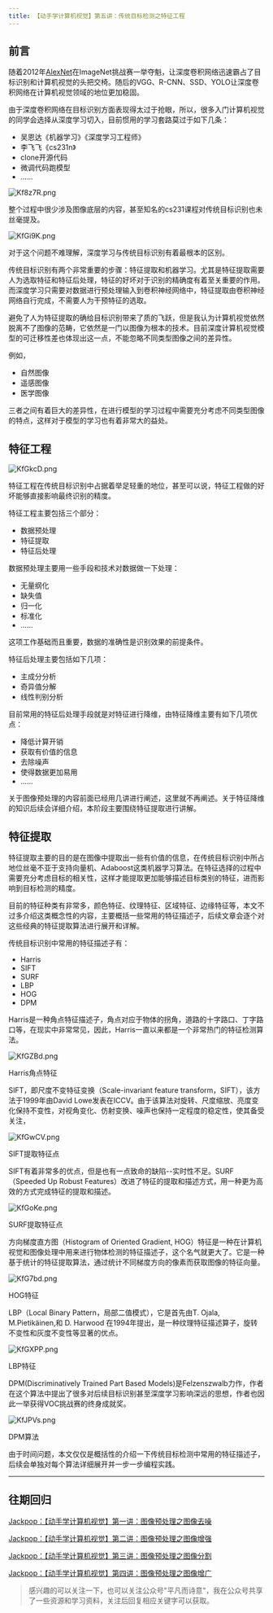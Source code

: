 ```yaml
---
title: 【动手学计算机视觉】第五讲：传统目标检测之特征工程
---
```


## 前言

随着2012年[AlexNet](http://www.cs.toronto.edu/~fritz/absps/imagenet.pdf)在ImageNet挑战赛一举夺魁，让深度卷积网络迅速霸占了目标识别和计算机视觉的头把交椅。随后的VGG、R-CNN、SSD、YOLO让深度卷积网络在计算机视觉领域的地位更加稳固。

由于深度卷积网络在目标识别方面表现得太过于抢眼，所以，很多入门计算机视觉的同学会选择从深度学习切入，目前惯用的学习套路莫过于如下几条：

- 吴恩达《机器学习》《深度学习工程师》
- 李飞飞《cs231n》
- clone开源代码
- 微调代码跑模型
- ......

![Kf8z7R.png](https://s2.ax1x.com/2019/10/29/Kf8z7R.png)

整个过程中很少涉及图像底层的内容，甚至知名的cs231课程对传统目标识别也未丝毫提及。

![KfGi9K.png](https://s2.ax1x.com/2019/10/29/KfGi9K.png)

对于这个问题不难理解，深度学习与传统目标识别有着最根本的区别。

传统目标识别有两个非常重要的步骤：特征提取和机器学习。尤其是特征提取需要人为选取特征和特征后处理，特征的好坏对于识别的精确度有着至关重要的作用。而深度学习只需要对数据进行预处理输入到卷积神经网络中，特征提取由卷积神经网络自行完成，不需要人为干预特征的选取。

避免了人为特征提取的确给目标识别带来了质的飞跃，但是我认为计算机视觉依然脱离不了图像的范畴，它依然是一门以图像为根本的技术。目前深度计算机视觉模型的可迁移性差也体现出这一点，不能忽略不同类型图像之间的差异性。

例如，

- 自然图像
- 遥感图像
- 医学图像

三者之间有着巨大的差异性，在进行模型的学习过程中需要充分考虑不同类型图像的特点，这样对于模型的学习也有着非常大的益处。

## 特征工程

![KfGkcD.png](https://s2.ax1x.com/2019/10/29/KfGkcD.png)

特征工程在传统目标识别中占据着举足轻重的地位，甚至可以说，特征工程做的好坏能够直接影响最终识别的精度。

特征工程主要包括三个部分：

- 数据预处理
- 特征提取
- 特征后处理

数据预处理主要用一些手段和技术对数据做一下处理：

- 无量纲化
- 缺失值
- 归一化
- 标准化
- ......

这项工作基础而且重要，数据的准确性是识别效果的前提条件。

特征后处理主要包括如下几项：

- 主成分分析
- 奇异值分解
- 线性判别分析

目前常用的特征后处理手段就是对特征进行降维，由特征降维主要有如下几项优点：

- 降低计算开销
- 获取有价值的信息
- 去除噪声
- 使得数据更加易用
- ......

关于图像预处理的内容前面已经用几讲进行阐述，这里就不再阐述。关于特征降维的知识后续会详细介绍，本阶段主要围绕特征提取进行讲解。

## 特征提取

特征提取主要的目的是在图像中提取出一些有价值的信息，在传统目标识别中所占地位丝毫不亚于支持向量机、Adaboost这类机器学习算法。在特征选择的过程中需要充分考虑目标的相关性，这样才能提取更加能够描述目标类别的特征，进而影响到目标检测的精度。

目前的特征种类有非常多，颜色特征、纹理特征、区域特征、边缘特征等，本文不过多介绍这类概念性的内容，主要概括一些常用的特征描述子，后续文章会逐个对这些经典的特征提取算法进行展开和详解。

传统目标识别中常用的特征描述子有：

- Harris
- SIFT
- SURF
- LBP
- HOG
- DPM

Harris是一种角点特征描述子，角点对应于物体的拐角，道路的十字路口、丁字路口等，在现实中非常常见，因此，Harris一直以来都是一个非常热门的特征检测算法。

![KfGZBd.png](https://s2.ax1x.com/2019/10/29/KfGZBd.png)

Harris角点特征

SIFT，即尺度不变特征变换（Scale-invariant feature transform，SIFT），该方法于1999年由David Lowe发表在ICCV。由于该算法对旋转、尺度缩放、亮度变化保持不变性，对视角变化、仿射变换、噪声也保持一定程度的稳定性，使其备受关注，

![KfGwCV.png](https://s2.ax1x.com/2019/10/29/KfGwCV.png)

SIFT提取特征点

SIFT有着非常多的优点，但是也有一点致命的缺陷--实时性不足。SURF（Speeded Up Robust Features）改进了特征的提取和描述方式，用一种更为高效的方式完成特征的提取和描述。

![KfGoKe.png](https://s2.ax1x.com/2019/10/29/KfGoKe.png)

SURF提取特征点

方向梯度直方图（Histogram of Oriented Gradient, HOG）特征是一种在计算机视觉和图像处理中用来进行物体检测的特征描述子，这个名气就更大了。它是一种基于统计的特征提取算法，通过统计不同梯度方向的像素而获取图像的特征向量。

![KfG7bd.png](https://s2.ax1x.com/2019/10/29/KfG7bd.png)

HOG特征

LBP（Local Binary Pattern，局部二值模式），它是首先由T. Ojala, M.Pietikäinen,和 D. Harwood 在1994年提出，是一种纹理特征描述算子，旋转不变性和灰度不变性等显著的优点。

![KfGXPP.png](https://s2.ax1x.com/2019/10/29/KfGXPP.png)

LBP特征

DPM(Discriminatively Trained Part Based Models)是Felzenszwalb力作，作者在这个算法中提出了很多对后续目标识别甚至深度学习影响深远的思想，作者也因此一举获得VOC挑战赛的终身成就奖。

![KfJPVs.png](https://s2.ax1x.com/2019/10/29/KfJPVs.png)

DPM算法

由于时间问题，本文仅仅是概括性的介绍一下传统目标检测中常用的特征描述子，后续会单独对每个算法详细展开并一步一步编程实践。

------

## 往期回归

[Jackpop：【动手学计算机视觉】第一讲：图像预处理之图像去噪](https://zhuanlan.zhihu.com/p/57521026)

[Jackpop：【动手学计算机视觉】第二讲：图像预处理之图像增强](https://zhuanlan.zhihu.com/p/57537622)

[Jackpop：【动手学计算机视觉】第三讲：图像预处理之图像分割](https://zhuanlan.zhihu.com/p/60847136) 

[Jackpop：【动手学计算机视觉】第四讲：图像预处理之图像增广](https://zhuanlan.zhihu.com/p/65367068)

> 感兴趣的可以关注一下，也可以关注公众号"平凡而诗意"，我在公众号共享了一些资源和学习资料，关注后回复相应关键字可以获取。


